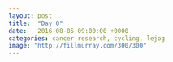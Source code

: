 ```yaml
---
layout: post
title:  "Day 0"
date:   2016-08-05 09:00:00 +0000
categories: cancer-research, cycling, lejog
image: "http://fillmurray.com/300/300"
---
```

